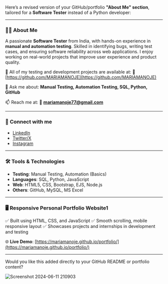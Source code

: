 Here’s a revised version of your GitHub/portfolio **"About Me" section**, tailored for a **Software Tester** instead of a Python developer:

---

### 👩‍💻 **About Me**

A passionate **Software Tester** from India, with hands-on experience in **manual and automation testing**. Skilled in identifying bugs, writing test cases, and ensuring software reliability across web applications. I enjoy working on real-world projects that improve user experience and product quality.

📂 All of my testing and development projects are available at:
🔗 [https://github.com/MARIAMANOJE](https://github.com/MARIAMANOJE)

💬 Ask me about:
**Manual Testing, Automation Testing, SQL, Python, GitHub**

📫 Reach me at:
📧 **[mariamanoje77@gmail.com](mailto:mariamanoje77@gmail.com)**

---

### 🔗 **Connect with me**

* [LinkedIn](https://www.linkedin.com/in/mariamanoje/)
* [Twitter/X](https://x.com/DhoniManoje)
* [Instagram](https://www.instagram.com/manoje_77)

---

### 🛠️ **Tools & Technologies**

* **Testing**: Manual Testing, Automation (Basics)
* **Languages**: SQL, Python, JavaScript
* **Web**: HTML5, CSS, Bootstrap, EJS, Node.js
* **Others**: GitHub, MySQL, MS Excel

---

### 🖥️ **Responsive Personal Portfolio Website**1

✅ Built using HTML, CSS, and JavaScript
✅ Smooth scrolling, mobile responsive layout
✅ Showcases projects and internships in development and testing

🌐 **Live Demo**: [https://mariamanoje.github.io/portfolio/](https://mariamanoje.github.io/portfolio/)

---

Would you like this added directly to your GitHub README or portfolio content?

![Screenshot 2024-06-11 210903](https://github.com/MARIAMANOJE/portfolio/assets/96276515/d86801c6-6931-4e1d-b9d2-cb61c9093163)
